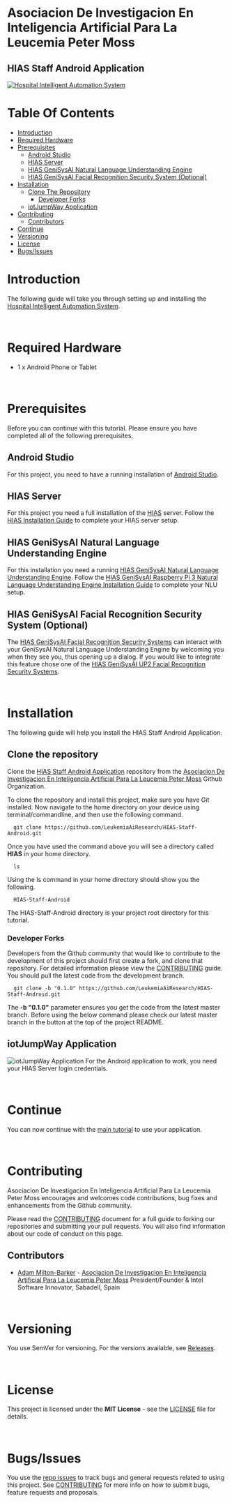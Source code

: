# Asociacion De Investigacion En Inteligencia Artificial Para La Leucemia Peter Moss
## HIAS Staff Android Application
[![Hospital Intelligent Automation System](../Media/Images/HIAS-Hospital-Intelligent-Automation-System.png)](https://github.com/LeukemiaAiResearch/HIAS-Staff-Android)

# Table Of Contents

- [Introduction](#introduction)
- [Required Hardware](#required-hardware)
- [Prerequisites](#prerequisites)
    - [Android Studio](#android-studio)
    - [HIAS Server](#hias-server)
    - [HIAS GeniSysAI Natural Language Understanding Engine](#hias-genisysai-natural-language=understanding-engine)
    - [HIAS GeniSysAI Facial Recognition Security System (Optional)](#hias-genisysai-facial-recognition-security-system-optional)
- [Installation](#installation)
  - [Clone The Repository](#clone-the-repository)
    - [Developer Forks](#developer-forks)
  - [iotJumpWay Application](#iotjumpway-application)
- [Contributing](#contributing)
    - [Contributors](#contributors)
- [Continue](#continue)
- [Versioning](#versioning)
- [License](#license)
- [Bugs/Issues](#bugs-issues)

# Introduction
The following guide will take you through setting up and installing the  [ Hospital Intelligent Automation System](https://github.com/LeukemiaAiResearch/HIAS-Staff-Android " Hospital Intelligent Automation System").

&nbsp;

# Required Hardware

- 1 x Android Phone or Tablet

&nbsp;

# Prerequisites
Before you can continue with this tutorial. Please ensure you have completed all of the following prerequisites.

## Android Studio
For this project, you need to have a running installation of [Android Studio](https://developer.android.com/studio).

## HIAS Server
For this project you need a full installation of the [HIAS](https://github.com/LeukemiaAiResearch/HIAS) server. Follow the [HIAS Installation Guide](https://github.com/LeukemiaAiResearch/HIAS/blob/master/Documentation/Installation/Installation.md) to complete your HIAS server setup.

## HIAS GeniSysAI Natural Language Understanding Engine
For this installation you need a running [HIAS GeniSysAI Natural Language Understanding Engine](https://github.com/LeukemiaAiResearch/GeniSysAI#natural-language-understanding-engines). Follow the [HIAS GeniSysAI Raspberry Pi 3 Natural Language Understanding Engine Installation Guide](https://github.com/LeukemiaAiResearch/GeniSysAI/tree/master/NLU/RPI/RPI3) to complete your NLU setup.

## HIAS GeniSysAI Facial Recognition Security System (Optional)
The [HIAS GeniSysAI Facial Recognition Security Systems](https://github.com/LeukemiaAiResearch/GeniSysAI/tree/master/Vision) can interact with your GeniSysAI Natural Language Understanding Engine by welcoming you when they see you, thus opening up a dialog. If you would like to integrate this feature chose one of the [HIAS GeniSysAI UP2 Facial Recognition Security Systems](https://github.com/LeukemiaAiResearch/GeniSysAI/tree/master/Vision).

&nbsp;

# Installation
The following guide will help you install the HIAS Staff Android Application.

## Clone the repository
Clone the [HIAS Staff Android Application](https://github.com/LeukemiaAiResearch/HIAS-Staff-Android "HIAS Staff Android Application") repository from the [Asociacion De Investigacion En Inteligencia Artificial Para La Leucemia Peter Moss](https://github.com/LeukemiaAiResearch "Asociacion De Investigacion En Inteligencia Artificial Para La Leucemia Peter Moss") Github Organization.

To clone the repository and install this project, make sure you have Git installed. Now navigate to the home directory on your device using terminal/commandline, and then use the following command.

```
  git clone https://github.com/LeukemiaAiResearch/HIAS-Staff-Android.git
```

Once you have used the command above you will see a directory called **HIAS** in your home directory.

```
  ls
```

Using the ls command in your home directory should show you the following.

```
  HIAS-Staff-Android
```

The HIAS-Staff-Android directory is your project root directory for this tutorial.

### Developer Forks
Developers from the Github community that would like to contribute to the development of this project should first create a fork, and clone that repository. For detailed information please view the [CONTRIBUTING](../CONTRIBUTING.md "CONTRIBUTING") guide. You should pull the latest code from the development branch.

```
  git clone -b "0.1.0" https://github.com/LeukemiaAiResearch/HIAS-Staff-Android.git
```

The **-b "0.1.0"** parameter ensures you get the code from the latest master branch. Before using the below command please check our latest master branch in the button at the top of the project README.

## iotJumpWay Application
![iotJumpWay Application](../Media/Images/hias-iotjumpway-application.png)
For the Android application to work, you need your HIAS Server login credentials.

&nbsp;

# Continue
You can now continue with the [main tutorial](../README.md) to use your application.

&nbsp;

# Contributing
Asociacion De Investigacion En Inteligencia Artificial Para La Leucemia Peter Moss encourages and welcomes code contributions, bug fixes and enhancements from the Github community.

Please read the [CONTRIBUTING](../CONTRIBUTING.md "CONTRIBUTING") document for a full guide to forking our repositories and submitting your pull requests. You will also find information about our code of conduct on this page.

## Contributors

- [Adam Milton-Barker](https://www.leukemiaresearchassociation.ai.com/team/adam-milton-barker "Adam Milton-Barker") - [Asociacion De Investigacion En Inteligencia Artificial Para La Leucemia Peter Moss](https://www.leukemiaresearchassociation.ai "Asociacion De Investigacion En Inteligencia Artificial Para La Leucemia Peter Moss") President/Founder & Intel Software Innovator, Sabadell, Spain

&nbsp;

# Versioning

You use SemVer for versioning. For the versions available, see [Releases](../releases "Releases").

&nbsp;

# License

This project is licensed under the **MIT License** - see the [LICENSE](../LICENSE "LICENSE") file for details.

&nbsp;

# Bugs/Issues

You use the [repo issues](../issues "repo issues") to track bugs and general requests related to using this project. See [CONTRIBUTING](../CONTRIBUTING.md "CONTRIBUTING") for more info on how to submit bugs, feature requests and proposals.